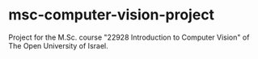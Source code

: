 # msc-computer-vision-project
Project for the M.Sc. course "22928 Introduction to Computer Vision" of The Open University of Israel.
